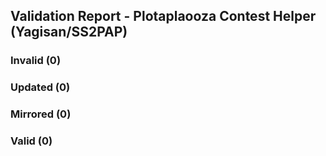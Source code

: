 ## Validation Report - Plotaplaooza Contest Helper (Yagisan/SS2PAP)


### Invalid (0)
### Updated (0)
### Mirrored (0)
### Valid (0)

